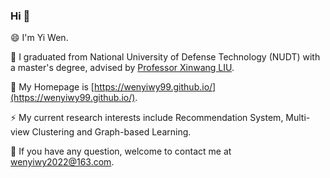 ### Hi 👋
😄 I'm Yi Wen.

🔭 I graduated from National University of Defense Technology (NUDT) with a master's degree, advised by [Professor Xinwang LIU](https://xinwangliu.github.io/).

🌱 My Homepage is [https://wenyiwy99.github.io/](https://wenyiwy99.github.io/). 

⚡ My current research interests include Recommendation System, Multi-view Clustering and Graph-based Learning.

💬 If you have any question, welcome to contact me at wenyiwy2022@163.com.

<!--
**wenyiwy99/wenyiwy99** is a ✨ _special_ ✨ repository because its `README.md` (this file) appears on your GitHub profile.

Here are some ideas to get you started:

- 🔭 I’m currently working on ...
- 🌱 I’m currently learning ...
- 👯 I’m looking to collaborate on ...
- 🤔 I’m looking for help with ...
- 💬 Ask me about ...
- 📫 How to reach me: ...
- 😄 Pronouns: ...
- ⚡ Fun fact: ...
-->
